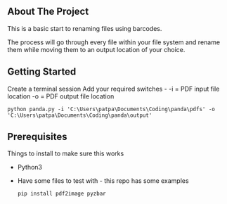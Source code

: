 
## About The Project

This is a basic start to renaming files using barcodes.

The process will go through every file within your file system and rename them while moving them to an output location of your choice.
 
<!-- GETTING STARTED -->
## Getting Started

Create a terminal session
Add your required switches -
-i = PDF input file location
-o = PDF output file location

```
python panda.py -i 'C:\Users\patpa\Documents\Coding\panda\pdfs' -o 'C:\Users\patpa\Documents\Coding\panda\output'
```
## Prerequisites

Things to install to make sure this works
* Python3
* Have some files to test with - this repo has some examples

  ```sh
  pip install pdf2image pyzbar
  ```

